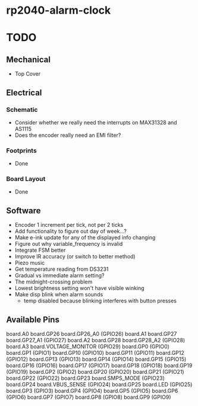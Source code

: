 # rp2040-alarm-clock

# TODO

## Mechanical
- Top Cover

## Electrical
### Schematic
- Consider whether we really need the interrupts on MAX31328 and AS1115
- Does the encoder really need an EMI filter?

### Footprints
- Done

### Board Layout
- Done

## Software
- Encoder 1 increment per tick, not per 2 ticks
- Add functionality to figure out day of week...?
- Make e-ink update for any of the displayed info changing
- Figure out why variable_frequency is invalid
- Integrate FSM better
- Improve IR accuracy (or switch to better method)
- Piezo music
- Get temperature reading from DS3231
- Gradual vs immediate alarm setting?
- The midnight-crossing problem
- Lowest brightness setting won't have visible winking
- Make disp blink when alarm sounds 
    - temp disabled because blinking interferes with button presses

## Available Pins
board.A0 board.GP26 board.GP26_A0 (GPIO26)
board.A1 board.GP27 board.GP27_A1 (GPIO27)
board.A2 board.GP28 board.GP28_A2 (GPIO28)
board.A3 board.VOLTAGE_MONITOR (GPIO29)
board.GP0 (GPIO0)
board.GP1 (GPIO1)
board.GP10 (GPIO10)
board.GP11 (GPIO11)
board.GP12 (GPIO12)
board.GP13 (GPIO13)
board.GP14 (GPIO14)
board.GP15 (GPIO15)
board.GP16 (GPIO16)
board.GP17 (GPIO17)
board.GP18 (GPIO18)
board.GP19 (GPIO19)
board.GP2 (GPIO2)
board.GP20 (GPIO20)
board.GP21 (GPIO21)
board.GP22 (GPIO22)
board.GP23 board.SMPS_MODE (GPIO23)
board.GP24 board.VBUS_SENSE (GPIO24)
board.GP25 board.LED (GPIO25)
board.GP3 (GPIO3)
board.GP4 (GPIO4)
board.GP5 (GPIO5)
board.GP6 (GPIO6)
board.GP7 (GPIO7)
board.GP8 (GPIO8)
board.GP9 (GPIO9)